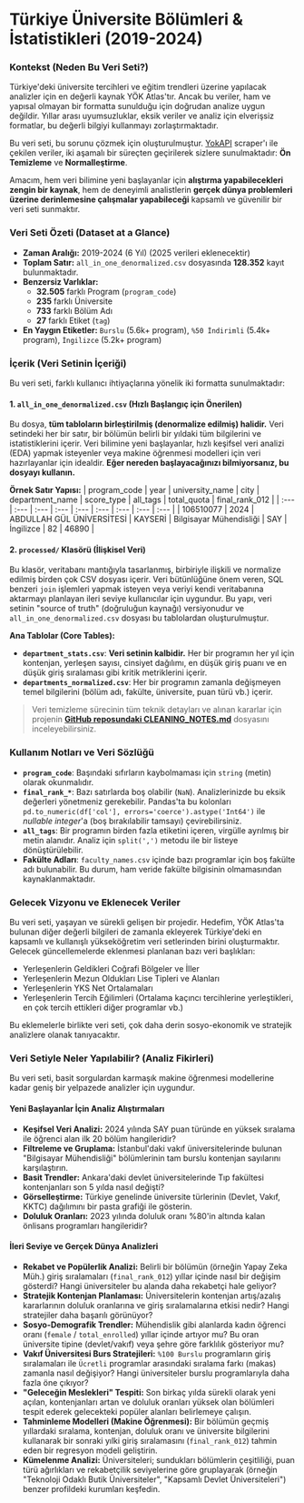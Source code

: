 # Türkiye Üniversite Bölümleri & İstatistikleri (2019-2024)

### Kontekst (Neden Bu Veri Seti?)

Türkiye'deki üniversite tercihleri ve eğitim trendleri üzerine yapılacak analizler için en değerli kaynak YÖK Atlas'tır. Ancak bu veriler, ham ve yapısal olmayan bir formatta sunulduğu için doğrudan analize uygun değildir. Yıllar arası uyumsuzluklar, eksik veriler ve analiz için elverişsiz formatlar, bu değerli bilgiyi kullanmayı zorlaştırmaktadır.

Bu veri seti, bu sorunu çözmek için oluşturulmuştur. [YokAPI](https://github.com/izcir/YokAPI/) scraper'ı ile çekilen veriler, iki aşamalı bir süreçten geçirilerek sizlere sunulmaktadır: **Ön Temizleme** ve **Normalleştirme**.

Amacım, hem veri bilimine yeni başlayanlar için **alıştırma yapabilecekleri zengin bir kaynak**, hem de deneyimli analistlerin **gerçek dünya problemleri üzerine derinlemesine çalışmalar yapabileceği** kapsamlı ve güvenilir bir veri seti sunmaktır.

### Veri Seti Özeti (Dataset at a Glance)

*   **Zaman Aralığı:** 2019-2024 (6 Yıl) (2025 verileri eklenecektir)
*   **Toplam Satır:** `all_in_one_denormalized.csv` dosyasında **128.352** kayıt bulunmaktadır.
*   **Benzersiz Varlıklar:**
    *   **32.505** farklı Program (`program_code`)
    *   **235** farklı Üniversite
    *   **733** farklı Bölüm Adı
    *   **27** farklı Etiket (`tag`)
*   **En Yaygın Etiketler:** `Burslu` (5.6k+ program), `%50 İndirimli` (5.4k+ program), `İngilizce` (5.2k+ program)

### İçerik (Veri Setinin İçeriği)

Bu veri seti, farklı kullanıcı ihtiyaçlarına yönelik iki formatta sunulmaktadır:

#### 1. `all_in_one_denormalized.csv` (Hızlı Başlangıç için Önerilen)
Bu dosya, **tüm tabloların birleştirilmiş (denormalize edilmiş) halidir.** Veri setindeki her bir satır, bir bölümün belirli bir yıldaki tüm bilgilerini ve istatistiklerini içerir. Veri bilimine yeni başlayanlar, hızlı keşifsel veri analizi (EDA) yapmak isteyenler veya makine öğrenmesi modelleri için veri hazırlayanlar için idealdir.
**Eğer nereden başlayacağınızı bilmiyorsanız, bu dosyayı kullanın.**

**Örnek Satır Yapısı:**
| program_code | year | university_name | city | department_name | score_type | all_tags | total_quota | final_rank_012 |
| :--- | :--- | :--- | :--- | :--- | :--- | :--- | :--- | :--- |
| 106510077 | 2024 | ABDULLAH GÜL ÜNİVERSİTESİ | KAYSERİ | Bilgisayar Mühendisliği | SAY | İngilizce | 82 | 46890 |

#### 2. `processed/` Klasörü (İlişkisel Veri)
Bu klasör, veritabanı mantığıyla tasarlanmış, birbiriyle ilişkili ve normalize edilmiş birden çok CSV dosyası içerir. Veri bütünlüğüne önem veren, SQL benzeri `join` işlemleri yapmak isteyen veya veriyi kendi veritabanına aktarmayı planlayan ileri seviye kullanıcılar için uygundur. Bu yapı, veri setinin "source of truth" (doğruluğun kaynağı) versiyonudur ve `all_in_one_denormalized.csv` dosyası bu tablolardan oluşturulmuştur.

**Ana Tablolar (Core Tables):**
*   **`department_stats.csv`**: **Veri setinin kalbidir.** Her bir programın her yıl için kontenjan, yerleşen sayısı, cinsiyet dağılımı, en düşük giriş puanı ve en düşük giriş sıralaması gibi kritik metriklerini içerir.
*   **`departments_normalized.csv`**: Her bir programın zamanla değişmeyen temel bilgilerini (bölüm adı, fakülte, üniversite, puan türü vb.) içerir.

> Veri temizleme sürecinin tüm teknik detayları ve alınan kararlar için projenin **[GitHub reposundaki CLEANING_NOTES.md](https://github.com/izcir/yok-atlas-veri-seti/blob/main/other_readme_files/CLEANING_NOTES.md)** dosyasını inceleyebilirsiniz. <!-- GITHUB LİNKİNİ GÜNCELLE -->

### Kullanım Notları ve Veri Sözlüğü
*   **`program_code`**: Başındaki sıfırların kaybolmaması için `string` (metin) olarak okunmalıdır.
*   **`final_rank_*`**: Bazı satırlarda boş olabilir (`NaN`). Analizlerinizde bu eksik değerleri yönetmeniz gerekebilir. Pandas'ta bu kolonları `pd.to_numeric(df['col'], errors='coerce').astype('Int64')` ile *nullable integer*'a (boş bırakılabilir tamsayı) çevirebilirsiniz.
*   **`all_tags`**: Bir programın birden fazla etiketini içeren, virgülle ayrılmış bir metin alanıdır. Analiz için `split(',')` metodu ile bir listeye dönüştürülebilir.
*   **Fakülte Adları**: `faculty_names.csv` içinde bazı programlar için boş fakülte adı bulunabilir. Bu durum, ham veride fakülte bilgisinin olmamasından kaynaklanmaktadır.

### Gelecek Vizyonu ve Eklenecek Veriler

Bu veri seti, yaşayan ve sürekli gelişen bir projedir. Hedefim, YÖK Atlas'ta bulunan diğer değerli bilgileri de zamanla ekleyerek Türkiye'deki en kapsamlı ve kullanışlı yükseköğretim veri setlerinden birini oluşturmaktır. Gelecek güncellemelerde eklenmesi planlanan bazı veri başlıkları:

*   Yerleşenlerin Geldikleri Coğrafi Bölgeler ve İller
*   Yerleşenlerin Mezun Oldukları Lise Tipleri ve Alanları
*   Yerleşenlerin YKS Net Ortalamaları
*   Yerleşenlerin Tercih Eğilimleri (Ortalama kaçıncı tercihlerine yerleştikleri, en çok tercih ettikleri diğer programlar vb.)

Bu eklemelerle birlikte veri seti, çok daha derin sosyo-ekonomik ve stratejik analizlere olanak tanıyacaktır.

### Veri Setiyle Neler Yapılabilir? (Analiz Fikirleri)

Bu veri seti, basit sorgulardan karmaşık makine öğrenmesi modellerine kadar geniş bir yelpazede analizler için uygundur.

#### Yeni Başlayanlar İçin Analiz Alıştırmaları

*   **Keşifsel Veri Analizi:** 2024 yılında SAY puan türünde en yüksek sıralama ile öğrenci alan ilk 20 bölüm hangileridir?
*   **Filtreleme ve Gruplama:** İstanbul'daki vakıf üniversitelerinde bulunan "Bilgisayar Mühendisliği" bölümlerinin tam burslu kontenjan sayılarını karşılaştırın.
*   **Basit Trendler:** Ankara'daki devlet üniversitelerinde Tıp fakültesi kontenjanları son 5 yılda nasıl değişti?
*   **Görselleştirme:** Türkiye genelinde üniversite türlerinin (Devlet, Vakıf, KKTC) dağılımını bir pasta grafiği ile gösterin.
*   **Doluluk Oranları:** 2023 yılında doluluk oranı %80'in altında kalan önlisans programları hangileridir?

#### İleri Seviye ve Gerçek Dünya Analizleri

*   **Rekabet ve Popülerlik Analizi:** Belirli bir bölümün (örneğin Yapay Zeka Müh.) giriş sıralamaları (`final_rank_012`) yıllar içinde nasıl bir değişim gösterdi? Hangi üniversiteler bu alanda daha rekabetçi hale geliyor?
*   **Stratejik Kontenjan Planlaması:** Üniversitelerin kontenjan artış/azalış kararlarının doluluk oranlarına ve giriş sıralamalarına etkisi nedir? Hangi stratejiler daha başarılı görünüyor?
*   **Sosyo-Demografik Trendler:** Mühendislik gibi alanlarda kadın öğrenci oranı (`female` / `total_enrolled`) yıllar içinde artıyor mu? Bu oran üniversite tipine (devlet/vakıf) veya şehre göre farklılık gösteriyor mu?
*   **Vakıf Üniversitesi Burs Stratejileri:** `%100 Burslu` programların giriş sıralamaları ile `Ücretli` programlar arasındaki sıralama farkı (makas) zamanla nasıl değişiyor? Hangi üniversiteler burslu programlarıyla daha fazla öne çıkıyor?
*   **"Geleceğin Meslekleri" Tespiti:** Son birkaç yılda sürekli olarak yeni açılan, kontenjanları artan ve doluluk oranları yüksek olan bölümleri tespit ederek gelecekteki popüler alanları belirlemeye çalışın.
*   **Tahminleme Modelleri (Makine Öğrenmesi):** Bir bölümün geçmiş yıllardaki sıralama, kontenjan, doluluk oranı ve üniversite bilgilerini kullanarak bir sonraki yılki giriş sıralamasını (`final_rank_012`) tahmin eden bir regresyon modeli geliştirin.
*   **Kümelenme Analizi:** Üniversiteleri; sundukları bölümlerin çeşitliliği, puan türü ağırlıkları ve rekabetçilik seviyelerine göre gruplayarak (örneğin "Teknoloji Odaklı Butik Üniversiteler", "Kapsamlı Devlet Üniversiteleri") benzer profildeki kurumları keşfedin.